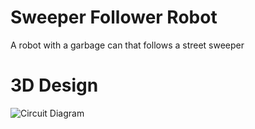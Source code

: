 # Sweeper Follower Robot
A robot with a garbage can that follows a street sweeper

# 3D Design
![Circuit Diagram](https://github.com/ChristianLloydSalon/sweeper-follower-robot/blob/master/doc/Circuit-Diagram.png)

